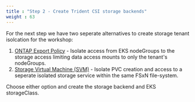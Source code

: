 ```yaml
---
title : "Step 2 - Create Trident CSI storage backends"
weight : 63
---
```


For the next step we have two seperate alternatives to create storage tenant isolcation for the workshop:
1. [ONTAP Export Policy](/lab1/step2/lab13a) - Isolate access from EKS nodeGroups to the storage access limiting data access mounts to only the tenant's nodeGroups.
2. [Storage Virtual Machine (SVM)](/lab1/step2/lab13b) - Isolate PVC creation and access to a seperate isolated storage service within the same FSxN file-system.

Choose either option and create the storage backend and EKS storageClass. 